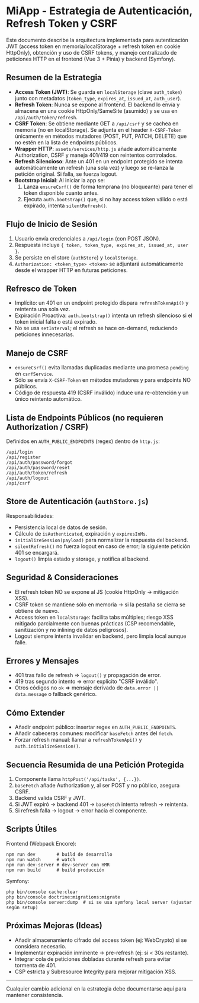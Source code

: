 # MiApp - Estrategia de Autenticación, Refresh Token y CSRF

Este documento describe la arquitectura implementada para autenticación JWT (access token en memoria/localStorage + refresh token en cookie HttpOnly), obtención y uso de CSRF tokens, y manejo centralizado de peticiones HTTP en el frontend (Vue 3 + Pinia) y backend (Symfony).

## Resumen de la Estrategia

- **Access Token (JWT)**: Se guarda en `localStorage` (clave `auth_token`) junto con metadatos (`token_type`, `expires_at`, `issued_at`, `auth_user`).
- **Refresh Token**: Nunca se expone al frontend. El backend lo envía y almacena en una cookie HttpOnly/SameSite (asumido) y se usa en `/api/auth/token/refresh`.
- **CSRF Token**: Se obtiene mediante GET a `/api/csrf` y se cachea en memoria (no en localStorage). Se adjunta en el header `X-CSRF-Token` únicamente en métodos mutadores (POST, PUT, PATCH, DELETE) que no estén en la lista de endpoints públicos.
- **Wrapper HTTP**: `assets/services/http.js` añade automáticamente Authorization, CSRF y maneja 401/419 con reintentos controlados.
- **Refresh Silencioso**: Ante un 401 en un endpoint protegido se intenta automáticamente un refresh (una sola vez) y luego se re-lanza la petición original. Si falla, se fuerza logout.
- **Bootstrap Inicial**: Al iniciar la app se:
  1. Lanza `ensureCsrf()` de forma temprana (no bloqueante) para tener el token disponible cuanto antes.
  2. Ejecuta `auth.bootstrap()` que, si no hay access token válido o está expirado, intenta `silentRefresh()`.

## Flujo de Inicio de Sesión
1. Usuario envía credenciales a `/api/login` (con POST JSON).
2. Respuesta incluye `{ token, token_type, expires_at, issued_at, user }`.
3. Se persiste en el store (`authStore`) y `localStorage`.
4. `Authorization: <token_type> <token>` se adjuntará automáticamente desde el wrapper HTTP en futuras peticiones.

## Refresco de Token
- Implícito: un 401 en un endpoint protegido dispara `refreshTokenApi()` y reintenta una sola vez.
- Expiración Proactiva: `auth.bootstrap()` intenta un refresh silencioso si el token inicial falta o está expirado.
- No se usa `setInterval`; el refresh se hace on-demand, reduciendo peticiones innecesarias.

## Manejo de CSRF
- `ensureCsrf()` evita llamadas duplicadas mediante una promesa `pending` en `csrfService`.
- Sólo se envía `X-CSRF-Token` en métodos mutadores y para endpoints NO públicos.
- Código de respuesta 419 (CSRF inválido) induce una re-obtención y un único reintento automático.

## Lista de Endpoints Públicos (no requieren Authorization / CSRF)
Definidos en `AUTH_PUBLIC_ENDPOINTS` (regex) dentro de `http.js`:
```
/api/login
/api/register
/api/auth/password/forgot
/api/auth/password/reset
/api/auth/token/refresh
/api/auth/logout
/api/csrf
```

## Store de Autenticación (`authStore.js`)
Responsabilidades:
- Persistencia local de datos de sesión.
- Cálculo de `isAuthenticated`, expiración y `expiresInMs`.
- `initializeSession(payload)` para normalizar la respuesta del backend.
- `silentRefresh()` no fuerza logout en caso de error; la siguiente petición 401 se encargará.
- `logout()` limpia estado y storage, y notifica al backend.

## Seguridad & Consideraciones
- El refresh token NO se expone al JS (cookie HttpOnly -> mitigación XSS).
- CSRF token se mantiene sólo en memoria -> si la pestaña se cierra se obtiene de nuevo.
- Access token en `localStorage`: facilita tabs múltiples; riesgo XSS mitigado parcialmente con buenas prácticas (CSP recomendable, sanitización y no inlining de datos peligrosos).
- Logout siempre intenta invalidar en backend, pero limpia local aunque falle.

## Errores y Mensajes
- 401 tras fallo de refresh => `logout()` y propagación de error.
- 419 tras segundo intento => error explícito "CSRF inválido".
- Otros códigos no `ok` => mensaje derivado de `data.error || data.message` o fallback genérico.

## Cómo Extender
- Añadir endpoint público: insertar regex en `AUTH_PUBLIC_ENDPOINTS`.
- Añadir cabeceras comunes: modificar `baseFetch` antes del `fetch`.
- Forzar refresh manual: llamar a `refreshTokenApi()` y `auth.initializeSession()`.

## Secuencia Resumida de una Petición Protegida
1. Componente llama `httpPost('/api/tasks', {...})`.
2. `baseFetch` añade Authorization y, al ser POST y no público, asegura CSRF.
3. Backend valida CSRF y JWT.
4. Si JWT expiró -> backend 401 -> `baseFetch` intenta refresh -> reintenta.
5. Si refresh falla -> logout -> error hacia el componente.

## Scripts Útiles
Frontend (Webpack Encore):
```
npm run dev        # build de desarrollo
npm run watch      # watch
npm run dev-server # dev-server con HMR
npm run build      # build producción
```

Symfony:
```
php bin/console cache:clear
php bin/console doctrine:migrations:migrate
php bin/console server:dump  # si se usa symfony local server (ajustar según setup)
```

## Próximas Mejoras (Ideas)
- Añadir almacenamiento cifrado del access token (ej: WebCrypto) si se considera necesario.
- Implementar expiración inminente -> pre-refresh (ej: si < 30s restante).
- Integrar cola de peticiones dobladas durante refresh para evitar tormenta de 401.
- CSP estricta y Subresource Integrity para mejorar mitigación XSS.

---
Cualquier cambio adicional en la estrategia debe documentarse aquí para mantener consistencia.

